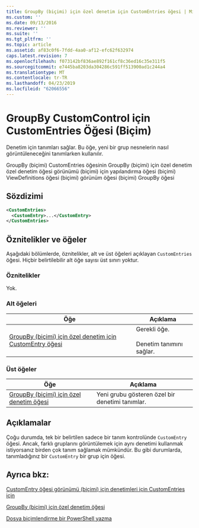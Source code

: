 ```yaml
---
title: GroupBy (biçimi) için özel denetim için CustomEntries öğesi | Microsoft Docs
ms.custom: ''
ms.date: 09/13/2016
ms.reviewer: ''
ms.suite: ''
ms.tgt_pltfrm: ''
ms.topic: article
ms.assetid: af83c0f6-7fdd-4aa0-af12-efc62f632974
caps.latest.revision: 7
ms.openlocfilehash: f073142bf836ae892f161cf8c36ed16c35e311f5
ms.sourcegitcommit: e7445ba8203da304286c591ff513900ad1c244a4
ms.translationtype: MT
ms.contentlocale: tr-TR
ms.lasthandoff: 04/23/2019
ms.locfileid: "62066556"
---
```

# <a name="customentries-element-for-customcontrol-for-groupby-format"></a>GroupBy CustomControl için CustomEntries Öğesi (Biçim)

Denetim için tanımları sağlar. Bu öğe, yeni bir grup nesnelerin nasıl görüntüleneceğini tanımlarken kullanılır.

GroupBy (biçimi) CustomEntries öğesinin GroupBy (biçimi) için özel denetim özel denetim öğesi görünümü (biçimi) için yapılandırma öğesi (biçimi) ViewDefinitions öğesi (biçimi) görünüm öğesi (biçimi) GroupBy öğesi

## <a name="syntax"></a>Sözdizimi

```xml
<CustomEntries>
  <CustomEntry>...</CustomEntry>
</CustomEntries>
```

## <a name="attributes-and-elements"></a>Öznitelikler ve öğeler

Aşağıdaki bölümlerde, öznitelikler, alt ve üst öğeleri açıklayan `CustomEntries` öğesi. Hiçbir belirtilebilir alt öğe sayısı üst sınırı yoktur.

### <a name="attributes"></a>Öznitelikler

Yok.

### <a name="child-elements"></a>Alt öğeleri

|Öğe|Açıklama|
|-------------|-----------------|
|[GroupBy (biçimi) için özel denetim için CustomEntry öğesi](./customentry-element-for-customcontrol-for-groupby-format.md)|Gerekli öğe.<br /><br /> Denetim tanımını sağlar.|

### <a name="parent-elements"></a>Üst öğeler

|Öğe|Açıklama|
|-------------|-----------------|
|[GroupBy (biçimi) için özel denetim öğesi](./customcontrol-element-for-groupby-format.md)|Yeni grubu gösteren özel bir denetimi tanımlar.|

## <a name="remarks"></a>Açıklamalar

Çoğu durumda, tek bir belirtilen sadece bir tanım kontrolünde `CustomEntry` öğesi. Ancak, farklı gruplarını görüntülemek için aynı denetimi kullanmak istiyorsanız birden çok tanım sağlamak mümkündür. Bu gibi durumlarda, tanımladığınız bir `CustomEntry` bir grup için öğesi.

## <a name="see-also"></a>Ayrıca bkz:

[CustomEntry öğesi görünümü (biçimi) için denetimleri için CustomEntries için](./customentry-element-for-customentries-for-controls-for-view-format.md)

[GroupBy (biçimi) için özel denetim öğesi](./customcontrol-element-for-groupby-format.md)

[Dosya biçimlendirme bir PowerShell yazma](./writing-a-powershell-formatting-file.md)
